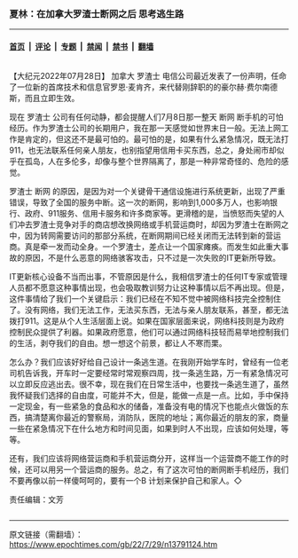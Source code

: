 ### 夏林：在加拿大罗渣士断网之后 思考逃生路

---

#### [首页](../../../..?n13791124) &nbsp;|&nbsp; [评论](../../../../../epoch-comment?n13791124) &nbsp;|&nbsp; [专题](../../../../../epoch-special?n13791124) &nbsp;|&nbsp; [禁闻](../../../../../epoch-news?n13791124) &nbsp;|&nbsp; [禁书](../../../../../books?n13791124) &nbsp;|&nbsp; [翻墙](https://github.com/gfw-breaker/nogfw/blob/master/README.md?n13791124)


<div class="column" id="artbody" itemprop="articleBody">
 <!-- article content begin -->
 <p>
  【大纪元2022年07月28日】
  <ok href="https://www.epochtimes.com/gb/tag/%E5%8A%A0%E6%8B%BF%E5%A4%A7.html">
   加拿大
  </ok>
  <ok href="https://www.epochtimes.com/gb/tag/%E7%BD%97%E6%B8%A3%E5%A3%AB.html">
   罗渣士
  </ok>
  电信公司最近发表了一份声明，任命了一位新的首席技术和信息官罗恩·麦肯齐，来代替刚辞职的的豪尔赫·费尔南德斯，而且立即生效。
 </p>
 <p>
  现在
  <ok href="https://www.epochtimes.com/gb/tag/%E7%BD%97%E6%B8%A3%E5%A3%AB.html">
   罗渣士
  </ok>
  公司有任何动静，都会提醒人们7月8日那一整天
  <ok href="https://www.epochtimes.com/gb/tag/%E6%96%AD%E7%BD%91.html">
   断网
  </ok>
  断手机的可怕经历。作为罗渣士公司的长期用户，我在那一天感觉如世界末日一般。无法上网工作是肯定的，但这还不是最可怕的。最可怕的是，如果有什么紧急情况，既无法打911，也无法联系任何亲人朋友，也别指望用信用卡买东西，总之，身处闹市却似乎在孤岛，人在多伦多，却像与整个世界隔离了，那是一种非常奇怪的、危险的感觉。
 </p>
 <p>
  罗渣士
  <ok href="https://www.epochtimes.com/gb/tag/%E6%96%AD%E7%BD%91.html">
   断网
  </ok>
  的原因，是因为对一个关键骨干通信设施进行系统更新，出现了严重错误，导致了全国的服务中断。这一次的断网，影响到1,000多万人，也影响银行、政府、911服务、信用卡服务和许多商家等。更滑稽的是，当愤怒而失望的人们冲去罗渣士竞争对手的商店想改换网络或手机营运商时，却因为罗渣士在断网之中，因为转网需要访问的那部分系统，在断网期间已经关闭而无法转到新的营运商。真是牵一发而动全身。一个罗渣士，差点让一个国家瘫痪。而发生如此重大事故的原因，不是什么恶意的网络骇客攻击，只不过是一次失败的IT更新所导致。
 </p>
 <p>
  IT更新核心设备不当而出事，不管原因是什么，我相信罗渣士的任何IT专家或管理人员都不愿意这种事情出现，也会吸取教训努力让这种事情以后不再出现。但是，这件事情给了我们一个关键启示：我们已经在不知不觉中被网络科技完全控制住了。没有网络，我们无法工作，无法买东西，无法与亲人朋友联系，甚至，都无法拨打911。这是从个人生活层面上说。如果在国家层面来说，网络科技则是为政府控制民众提供了利器。如果政府愿意，他们可以通过网络科技轻而易举地控制我们的生活，剥夺我们的自由。想一想这个前景，都让人不寒而栗。
 </p>
 <p>
  怎么办？我们应该好好给自己设计一条逃生道。在我刚开始学车时，曾经有一位老司机告诉我，开车时一定要经常时常观察四周，找一条逃生路，万一有紧急情况可以立即反应逃出去。很不幸，现在我们在日常生活中，也要找一条逃生道了，虽然我怀疑我们选择的自由度，可能并不大，但是，能做一点是一点。比如，手中保持一定现金，有一些紧急的食品和水的储备，准备没有电的情况下也能点火做饭的东西，搞清楚离你最近的警察局，消防队，医院的地址；离你最近的朋友的家，商量一些在紧急情况下在什么地方和时间见面，如果到时人不出现，应该如何处理，等等。
 </p>
 <p>
  还有，我们应该将网络营运商和手机营运商分开，这样当一个运营商不能工作的时候，还可以用另一个营运商的服务。总之，有了这次可怕的断网断手机经历，我们不要再像以前一样傻呵呵的，要有一个B 计划来保护自己和家人。◇
 </p>
 <p>
  责任编辑：文芳
 </p>
 <!-- article content end -->
</div>


---

原文链接（需翻墙）：https://www.epochtimes.com/gb/22/7/29/n13791124.htm